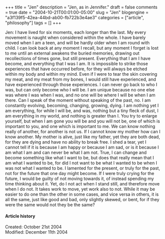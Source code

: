 +++
title = "Jen"
description = "Jen, as in Jennifer."
draft = false
comments = true
date = "2004-10-21T00:01:00-05:00"
slug = "Jen"
blogengine = "a3f139f5-42ea-44bd-ab00-fb722b3e4ae3"
categories = ["article", "philosophy"]
tags = []
+++

<p>
Jen: I have lived for six moments, each longer than the last.<!--more-->  My every movement is naught when considered within the whole.  I have barely moved when I am a teen, and will be hardly older when I am round with child.  I can look back at any moment I recall, but any moment I forget is lost to me until an external awakens the buried memories, drawing out recollections of times gone, but still present.  Everything that I am I have become, and everything that I was I am.  It is impossible to strike those experiences that have occurred before, for they will always be etched within my body and within my mind.  Even if I were to tear the skin covering my meat, and my meat from my bones, I would still have experienced, and have experienced through those experiences.  I can never go back to who I was, but can only become who I will be.  I am unique because no one else was where I was when I was, and no one will be where I will be when I am there.  Can I speak of the moment without speaking of the past, no.  I am constantly evolving, becoming, changing, growing, dying.  I am nothing yet I am everything, for while I will be, and was, nothing but a tiny fleck of dust, I am everything in my world, and nothing is greater than I.  You try to enlarge yourself, but when I am gone you will be and you will not be, one of which is important to you, and one which is important to me.  We can know nothing really of another, for another is not us.  If I cannot know my mother how can I know another.  My mother is alive, just like my father, yet they are both dead, for they are dying and have no ability to break free.  I shed a tear, yet I cannot tell if it is because I am happy or because I am sad, or is it because I am what I am and can never be what I am not.  True, I can change and become something like what I want to be, but does that really mean that I am what I wanted to be, for did I not want to be what I wanted to be when I was not what I wanted to be.  I lamented for the present, or truly for the past, not for the future that one day might become.  If I were truly crying for the future, I would be guilty of not moving towards it, of instead spending my time thinking about it.  Yet, do I not act when I stand still, and therefore move when I do not.  It takes work to move, yet work also to not.  While it may be easier to do one than the other in some cases, and vice versa in others, it is all the same, just like good and bad, only slightly skewed, or bent, for if they were the same would not they be the same?
</p>
<h4>Article history</h4>
<p>
Created: October 21st 2004<br />
Modified: December 11th 2004
</p>

